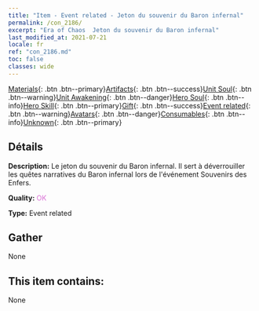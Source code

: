 ```yaml
---
title: "Item - Event related - Jeton du souvenir du Baron infernal"
permalink: /con_2186/
excerpt: "Era of Chaos  Jeton du souvenir du Baron infernal"
last_modified_at: 2021-07-21
locale: fr
ref: "con_2186.md"
toc: false
classes: wide
---
```

 [Materials](/ItemsFR/){: .btn .btn--primary}[Artifacts](/ItemsFR/Artifacts/){: .btn .btn--success}[Unit Soul](/ItemsFR/UnitSoul/){: .btn .btn--warning}[Unit Awakening](/ItemsFR/UnitAwakening/){: .btn .btn--danger}[Hero Soul](/ItemsFR/HeroSoul/){: .btn .btn--info}[Hero Skill](/ItemsFR/HeroSkill/){: .btn .btn--primary}[Gift](/ItemsFR/Gift/){: .btn .btn--success}[Event related](/ItemsFR/Events/){: .btn .btn--warning}[Avatars](/ItemsFR/Avatars/){: .btn .btn--danger}[Consumables](/ItemsFR/Consumables/){: .btn .btn--info}[Unknown](/ItemsFR/Unknown/){: .btn .btn--primary}

## Détails
 **Description:** Le jeton du souvenir du Baron infernal. Il sert à déverrouiller les quêtes narratives du Baron infernal lors de l'événement Souvenirs des Enfers.

 **Quality:** <span style="color: #DA70D6">OK</span>

 **Type:** Event related

## Gather

  None

## This item contains:

  None

